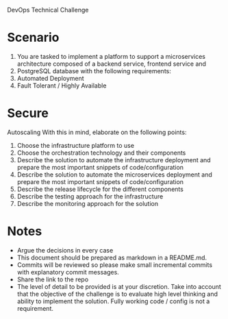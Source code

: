 DevOps Technical Challenge
# Scenario
1.  You are tasked to implement a platform to support a microservices architecture composed of a backend service, frontend service and
2. PostgreSQL database with the following requirements:
3. Automated Deployment
4. Fault Tolerant / Highly Available

# Secure
Autoscaling
With this in mind, elaborate on the following points:
1. Choose the infrastructure platform to use
2. Choose the orchestration technology and their components
3. Describe the solution to automate the infrastructure deployment and prepare the most important snippets of code/configuration
4. Describe the solution to automate the microservices deployment and prepare the most important snippets of code/configuration
5. Describe the release lifecycle for the different components
6. Describe the testing approach for the infrastructure
7. Describe the monitoring approach for the solution

# Notes
-   Argue the decisions in every case
-   This document should be prepared as markdown in a README.md.
-   Commits will be reviewed so please make small incremental commits with explanatory commit messages.
-   Share the link to the repo
-   The level of detail to be provided is at your discretion. Take into account that the objective of the challenge is to evaluate high level thinking and ability to implement the solution. Fully working code / config is not a requirement.